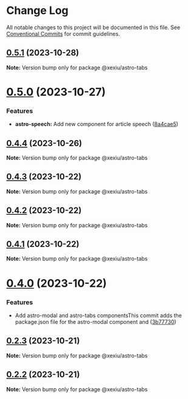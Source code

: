 # Change Log

All notable changes to this project will be documented in this file.
See [Conventional Commits](https://conventionalcommits.org) for commit guidelines.

## [0.5.1](https://github.com/xexiu/astro-components/compare/@xexiu/astro-tabs@0.5.0...@xexiu/astro-tabs@0.5.1) (2023-10-28)

**Note:** Version bump only for package @xexiu/astro-tabs





# [0.5.0](https://github.com/xexiu/astro-components/compare/@xexiu/astro-tabs@0.4.4...@xexiu/astro-tabs@0.5.0) (2023-10-27)


### Features

* **astro-speech:** Add new component for article speech ([8a4cae5](https://github.com/xexiu/astro-components/commit/8a4cae588530d3ac88f5298f7a2265572d3ef92d))





## [0.4.4](https://github.com/xexiu/astro-components/compare/@xexiu/astro-tabs@0.4.3...@xexiu/astro-tabs@0.4.4) (2023-10-26)

**Note:** Version bump only for package @xexiu/astro-tabs





## [0.4.3](https://github.com/xexiu/astro-components/compare/@xexiu/astro-tabs@0.4.2...@xexiu/astro-tabs@0.4.3) (2023-10-22)

**Note:** Version bump only for package @xexiu/astro-tabs





## [0.4.2](https://github.com/xexiu/astro-components/compare/@xexiu/astro-tabs@0.4.1...@xexiu/astro-tabs@0.4.2) (2023-10-22)

**Note:** Version bump only for package @xexiu/astro-tabs





## [0.4.1](https://github.com/xexiu/astro-components/compare/@xexiu/astro-tabs@0.4.0...@xexiu/astro-tabs@0.4.1) (2023-10-22)

**Note:** Version bump only for package @xexiu/astro-tabs





# [0.4.0](https://github.com/xexiu/astro-components/compare/@xexiu/astro-tabs@0.2.3...@xexiu/astro-tabs@0.4.0) (2023-10-22)


### Features

* Add astro-modal and astro-tabs componentsThis commit adds the package.json file for the astro-modal component and ([3b77730](https://github.com/xexiu/astro-components/commit/3b77730dc8b30bbec48ff9bc42c0aea48c905a0a))





## [0.2.3](https://github.com/xexiu/astro-components/compare/@xexiu/astro-tabs@0.2.2...@xexiu/astro-tabs@0.2.3) (2023-10-21)

**Note:** Version bump only for package @xexiu/astro-tabs





## [0.2.2](https://github.com/xexiu/astro-components/compare/@xexiu/astro-tabs@0.1.9...@xexiu/astro-tabs@0.2.2) (2023-10-21)

**Note:** Version bump only for package @xexiu/astro-tabs
